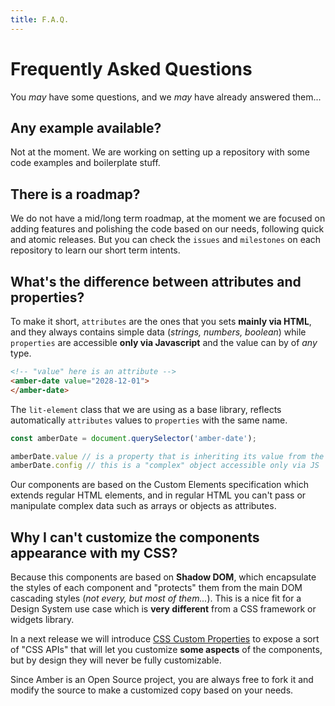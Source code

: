 ```yaml
---
title: F.A.Q.
---
```


# Frequently Asked Questions
You *may* have some questions, and we *may* have already answered them...

## Any example available?
Not at the moment. We are working on setting up a repository with some code examples and boilerplate stuff.

## There is a roadmap?
We do not have a mid/long term roadmap, at the moment we are focused on adding features and polishing the code based on our needs, following quick and atomic releases. But you can check the `issues` and `milestones` on each repository to learn our short term intents.

## What's the difference between attributes and properties?
To make it short, `attributes` are the ones that you sets **mainly via HTML**, and they always contains simple data (*strings, numbers, boolean*) while `properties` are accessible **only via Javascript** and the value can by of *any* type.

```html
<!-- "value" here is an attribute -->
<amber-date value="2028-12-01">
</amber-date>
```

The `lit-element` class that we are using as a base library, reflects automatically `attributes` values to `properties` with the same name.

```javascript
const amberDate = document.querySelector('amber-date');

amberDate.value // is a property that is inheriting its value from the attribute
amberDate.config // this is a "complex" object accessible only via JS
```

Our components are based on the Custom Elements specification which extends regular HTML elements, and in regular HTML you can't pass or manipulate complex data such as arrays or objects as attributes.

## Why I can't customize the components appearance with my CSS?
Because this components are based on **Shadow DOM**, which encapsulate the styles of each component and "protects" them from the main DOM cascading styles (*not every, but most of them...*). This is a nice fit for a Design System use case which is **very different** from a CSS framework or widgets library.

In a next release we will introduce [CSS Custom Properties](https://developer.mozilla.org/en-US/docs/Web/CSS/Using_CSS_variables) to expose a sort of "CSS APIs" that will let you customize **some aspects** of the components, but by design they will never be fully customizable.

Since Amber is an Open Source project, you are always free to fork it and modify the source to make a customized copy based on your needs.